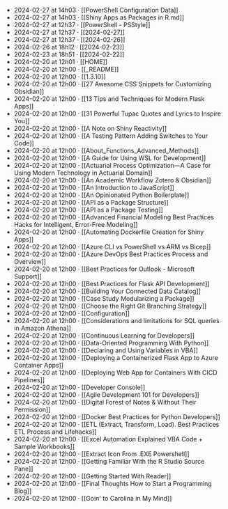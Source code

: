 - 2024-02-27 at 14h03 · [[PowerShell Configuration Data]]
- 2024-02-27 at 14h03 · [[Shiny Apps as Packages in R.md]]
- 2024-02-27 at 12h37 · [[PowerShell - PSStyle]]
- 2024-02-27 at 12h37 · [[2024-02-27]]
- 2024-02-27 at 12h37 · [[2024-02-26]]
- 2024-02-26 at 18h12 · [[2024-02-23]]
- 2024-02-23 at 18h51 · [[2024-02-22]]
- 2024-02-20 at 12h01 · [[HOME]]
- 2024-02-20 at 12h00 · [[_README]]
- 2024-02-20 at 12h00 · [[1.3.10]]
- 2024-02-20 at 12h00 · [[27 Awesome CSS Snippets for Customizing Obsidian]]
- 2024-02-20 at 12h00 · [[13 Tips and Techniques for Modern Flask Apps]]
- 2024-02-20 at 12h00 · [[31 Powerful Tupac Quotes and Lyrics to Inspire You]]
- 2024-02-20 at 12h00 · [[A Note on Shiny Reactivity]]
- 2024-02-20 at 12h00 · [[A Testing Pattern Adding Switches to Your Code]]
- 2024-02-20 at 12h00 · [[About_Functions_Advanced_Methods]]
- 2024-02-20 at 12h00 · [[A Guide for Using WSL for Development]]
- 2024-02-20 at 12h00 · [[Actuarial Process Optimization—A Case for Using Modern Technology in Actuarial Domain]]
- 2024-02-20 at 12h00 · [[An Academic Workflow Zotero & Obsidian]]
- 2024-02-20 at 12h00 · [[An Introduction to JavaScript]]
- 2024-02-20 at 12h00 · [[An Opinionated Python Boilerplate]]
- 2024-02-20 at 12h00 · [[API as a Package Structure]]
- 2024-02-20 at 12h00 · [[API as a Package Testing]]
- 2024-02-20 at 12h00 · [[Advanced Financial Modeling Best Practices Hacks for Intelligent, Error-Free Modeling]]
- 2024-02-20 at 12h00 · [[Automating Dockerfile Creation for Shiny Apps]]
- 2024-02-20 at 12h00 · [[Azure CLI vs PowerShell vs ARM vs Bicep]]
- 2024-02-20 at 12h00 · [[Azure DevOps Best Practices Process and Overview]]
- 2024-02-20 at 12h00 · [[Best Practices for Outlook - Microsoft Support]]
- 2024-02-20 at 12h00 · [[Best Practices for Flask API Development]]
- 2024-02-20 at 12h00 · [[Building Your Connected Data Catalog]]
- 2024-02-20 at 12h00 · [[Case Study Modularizing a Package]]
- 2024-02-20 at 12h00 · [[Choose the Right Git Branching Strategy]]
- 2024-02-20 at 12h00 · [[Configuration]]
- 2024-02-20 at 12h00 · [[Considerations and limitations for SQL queries in Amazon Athena]]
- 2024-02-20 at 12h00 · [[Continuous Learning for Developers]]
- 2024-02-20 at 12h00 · [[Data-Oriented Programming With Python]]
- 2024-02-20 at 12h00 · [[Declaring and Using Variables in VBA]]
- 2024-02-20 at 12h00 · [[Deploying a Containerized Flask App to Azure Container Apps]]
- 2024-02-20 at 12h00 · [[Deploying Web App for Containers With CICD Pipelines]]
- 2024-02-20 at 12h00 · [[Developer Console]]
- 2024-02-20 at 12h00 · [[Agile Development 101 for Developers]]
- 2024-02-20 at 12h00 · [[Digital Forest of Notes & Without Their Permission]]
- 2024-02-20 at 12h00 · [[Docker Best Practices for Python Developers]]
- 2024-02-20 at 12h00 · [[ETL (Extract, Transform, Load). Best Practices ETL Process and Lifehacks]]
- 2024-02-20 at 12h00 · [[Excel Automation Explained VBA Code + Sample Workbooks]]
- 2024-02-20 at 12h00 · [[Extract Icon From .EXE Powershell]]
- 2024-02-20 at 12h00 · [[Getting Familiar With the R Studio Source Pane]]
- 2024-02-20 at 12h00 · [[Getting Started With Reader]]
- 2024-02-20 at 12h00 · [[Final Thoughts How to Start a Programming Blog]]
- 2024-02-20 at 12h00 · [[Goin' to Carolina in My Mind]]
